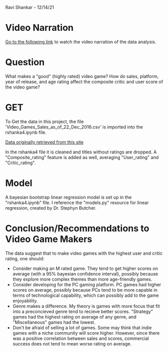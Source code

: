Ravi Shankar - 12/14/21


# Video Narration

[Go to the following link](https://www.loom.com/share/b98a06e92b04414f8a0991fd6158de7d) to watch the video narration of the data analysis. 

# Question

What makes a "good" (highly rated) video game? How do sales, platform, year of release, and age rating affect the composite critic and user score of the video game?

# GET

To Get the data in this project, the file 'Video_Games_Sales_as_of_22_Dec_2016.csv' is imported into the rshanka4.ipynb file.

[Data originally retrieved from this site](https://www.kaggle.com/rush4ratio/video-game-sales-with-ratings)

In the rshanka4 file it is cleaned and titles without ratings are dropped. A "Composite_rating" feature is added as well, averaging "User_rating" and "Critic_rating".

# Model

A bayesian bootstrap linear regression model is set up in the "rshanka4.ipynb" file. I reference the "models.py" resource for linear regression, created by Dr. Stephyn Butcher.

# Conclusion/Recommendations to Video Game Makers
The data suggest that to make video games with the highest user and critic rating, one should:

- Consider making an M rated game. They tend to get higher scores on average (with a 95% bayesian confidence interval), possibly because they explore more complex themes than more age-friendly games.
- Consider developing for the PC gaming platform. PC games had higher scores on average, possibly because PCs tend to be more capable in terms of technological capability, which can possibly add to the game enjoyability.
- Genre makes a difference. My theory is games with more focus that fit into a preconcieved genre tend to recieve better scores. "Strategy" games had the highest rating on average of any genre, and "Miscellaneous" games had the lowest.
- Don't be afraid of selling a lot of games. Some may think that indie games with a niche community will score higher. However, since there was a positive correlation between sales and scores, commercial success does not tend to mean worse rating on average.


